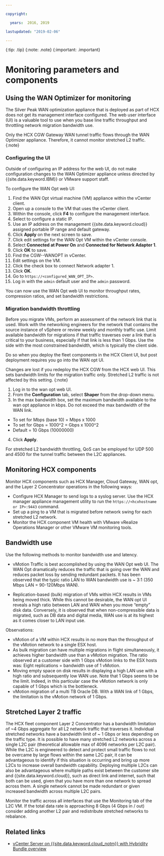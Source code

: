 ```yaml
---

copyright:

  years:  2016, 2019

lastupdated: "2019-02-06"

---
```


{:tip: .tip}
{:note: .note}
{:important: .important}

# Monitoring parameters and components

## Using the WAN Optimizer for monitoring

The Silver Peak WAN optimization appliance that is deployed as part of
HCX does not get its management interface configured. The web user interface (UI) is a
valuable tool to use when you base line traffic throughput and throttling
network migration bandwidth use.

Only the HCX CGW Gateway WAN tunnel traffic flows through the WAN
Optimizer appliance. Therefore, it cannot monitor stretched L2 traffic.
{:note}

### Configuring the UI

Outside of configuring an IP address for the web UI, do not make configuration
changes to the WAN Optimizer appliance unless directed by
{{site.data.keyword.IBM}} or VMware support staff.   

To configure the WAN Opt web UI:
1.	Find the WAN Opt virtual machine (VM) appliance within the vCenter client.
2.	Open up a console to the VM that uses the vCenter client.
3.	Within the console, click **F4** to configure the management interface.
4.	Select to configure a static IP.
5.	Use an IP address on the management {{site.data.keyword.cloud}} assigned portable IP
range and default gateway.
6.	Click **Apply** on the next screen to save.
7.  Click edit settings for the WAN Opt VM within the vCenter console.
8.	Select **Connected at Power On** and **Connected for Network Adapter 1**.
9.	Click **OK** to save.
10.	Find the CGW-<xxx>-WANOPT in vCenter.
11.	Edit settings on the VM.
12.	Click the check box to connect Network adapter 1.
13.	Click **OK**.
14.	Go to `https://<configured_WAN_OPT_IP>`.
15.	Log in with the `admin` default user and the `admin` password.

You can now use the WAN Opt web UI to monitor throughput
rates, compression ratios, and set bandwidth restrictions.

### Migration bandwidth throttling

Before you migrate VMs, perform an assessment of the network link that is used. Work with the networking
engineers for the network that contains the source instance of vSphere or
review weekly and monthly traffic use. Limit available bandwidth for migrations if that traffic
traverses over a link that is critical to your business,
especially if that link is less than 1 Gbps. Use the
side with the most constrained bandwidth, which is typically the
client side.

Do so when you deploy the fleet components in the HCX Client
UI, but post deployment requires you go into the WAN opt UI.

Changes are lost if you redeploy the HCX CGW from the HCX web UI.
This sets bandwidth limits for the migration traffic only. Stretched L2
traffic is not affected by this setting.
{:note}

1.	Log in to the wan opt web UI.
2.	From the **Configuration** tab, select **Shaper** from the drop-down menu.
3.	In the max bandwidth box, set the maximum bandwidth available to the
wan opt appliance in kbps. Do not exceed the max bandwidth of the WAN
link.     
  - To set for Mbps (base 10) = Mbps x 1000
  - To set for Gbps = 1000^2 = Gbps x 1000^2
  - Default = 10 Gbps (10000000)
4.	Click **Apply**.

For stretched L2 bandwidth throttling, QoS can be employed for UDP 500
and 4500 for the tunnel traffic between the L2C appliances.

## Monitoring HCX components

Monitor HCX components such as HCX Manager, Cloud Gateway, WAN opt, and the Layer 2
Concentrator operations in the following ways:

- Configure HCX Manager to send logs to a syslog server. Use
the HCX manager appliance management utility to run the `https://<hcxhostname or
IP>:9443` command.
- Set up a ping to a VM that is migrated before network swing
for each stretched L2 network.
- Monitor the HCX component VM health with VMware vRealize Operations
Manager or other VMware VM monitoring tools.

## Bandwidth use

Use the following methods to monitor bandwidth use and latency.

- vMotion Traffic is best accomplished by using the WAN Opt web UI. The WAN
Opt dramatically reduces the traffic that is going over the WAN and reduces
packet loss by sending redundant packets. It has been observed that the
typic ratio LAN to WAN bandwidth use is ~ 3:1 (350 Mbps LAN =
90-120Mbps WAN).

- Replication-based (bulk) migration of VMs within HCX results in
VMs being moved thick. While this cannot be desirable, the WAN opt UI
reveals a high ratio between LAN and WAN when you move
“empty” disk data. Conversely, it is observed that when
non-compressible data is migrated, such as DB data and digital media, WAN
use is at its highest as it comes closer to LAN input
use.

Observations:
- vMotion of a VM within HCX results in no more than the throughput
of the vMotion network to a single ESX host.
- As bulk migration can have multiple migrations in flight
simultaneously, it achieves higher bandwidth use than a
vMotion migration. The ratio observed at a customer side with 1 Gbps
vMotion links to the ESX hosts was: Eight replications = bandwidth
use of 1 vMotion.
- Moving empty space on disk results in displaying a high LAN use with a
high ratio and subsequently low WAN use. Note that 1 Gbps seems
to be the limit. Indeed, in this particular case the vMotion network is
only capable of 1 Gbps which is the bottleneck.
- vMotion migration of a multi TB Oracle DB. With a WAN link of 1 Gbps,
the limitation is the vMotion network of 1 Gbps.

## Stretched Layer 2 traffic

The HCX fleet component Layer 2 Concentrator has a bandwidth limitation
of ~4 Gbps aggregate for all L2 network traffic that traverses it. Individual
stretched networks have a bandwidth limit of ~ 1 Gbps or less
depending on the traffic type. It is possible to have many stretched L2
networks across a single L2C pair (theoretical allowable max of 4096
networks per L2C pair). While the L2C is engineered to detect and
protect small traffic flows to not be overcame by large flows within the
same L2C pair, it can be advantageous to identify if this situation is
occurring and bring up more L2Cs to increase overall bandwidth
capability. Deploying multiple L2Cs can also be advantageous where
multiple paths exist between the customer site and {{site.data.keyword.cloud}}, such as direct link and internet, such that both can be used, given that you
have more than one network to spread across them. A single network cannot be made redundant or given increased bandwidth across multiple L2C
pairs.

Monitor the traffic across all interfaces that use the Monitoring tab of
the L2C VM. If the total data rate is approaching 8 Gbps (4 Gbps in / out)
consider adding another L2 pair and redistribute stretched networks to
rebalance.


## Related links

* [vCenter Server on {{site.data.keyword.cloud_notm}} with Hybridity Bundle
overview](/docs/services/vmwaresolutions/archiref/vcs?topic=vmware-solutions-vcenter-server-on-ibm-cloud-with-hybridity-bundle-overview)   
